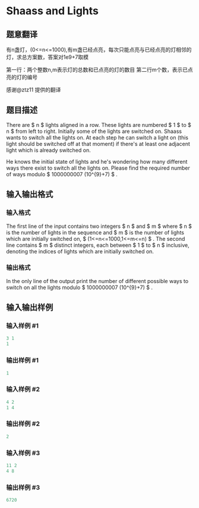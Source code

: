 # Shaass and Lights

## 题意翻译

有n盏灯，(0<=n<=1000),有m盏已经点亮，每次只能点亮与已经点亮的灯相邻的灯，求总方案数，答案对1e9+7取模

第一行：两个整数n,m表示灯的总数和已点亮的灯的数目 第二行m个数，表示已点亮的灯的编号

感谢@ztz11 提供的翻译

## 题目描述

There are $ n $ lights aligned in a row. These lights are numbered $ 1 $ to $ n $ from left to right. Initially some of the lights are switched on. Shaass wants to switch all the lights on. At each step he can switch a light on (this light should be switched off at that moment) if there's at least one adjacent light which is already switched on.

He knows the initial state of lights and he's wondering how many different ways there exist to switch all the lights on. Please find the required number of ways modulo $ 1000000007 (10^{9}+7) $ .

## 输入输出格式

### 输入格式

The first line of the input contains two integers $ n $ and $ m $ where $ n $ is the number of lights in the sequence and $ m $ is the number of lights which are initially switched on, $ (1<=n<=1000,1<=m<=n) $ . The second line contains $ m $ distinct integers, each between $ 1 $ to $ n $ inclusive, denoting the indices of lights which are initially switched on.

### 输出格式

In the only line of the output print the number of different possible ways to switch on all the lights modulo $ 1000000007 (10^{9}+7) $ .

## 输入输出样例

### 输入样例 #1

```cpp
3 1
1

```
### 输出样例 #1

```cpp
1

```
### 输入样例 #2

```cpp
4 2
1 4

```
### 输出样例 #2

```cpp
2

```
### 输入样例 #3

```cpp
11 2
4 8

```
### 输出样例 #3

```cpp
6720

```

